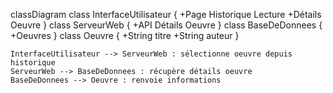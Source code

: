 classDiagram
    class InterfaceUtilisateur {
      +Page Historique Lecture
      +Détails Oeuvre
    }
    class ServeurWeb {
      +API Détails Oeuvre
    }
    class BaseDeDonnees {
      +Oeuvres
    }
    class Oeuvre {
      +String titre
      +String auteur
    }

    InterfaceUtilisateur --> ServeurWeb : sélectionne oeuvre depuis historique
    ServeurWeb --> BaseDeDonnees : récupère détails oeuvre
    BaseDeDonnees --> Oeuvre : renvoie informations
